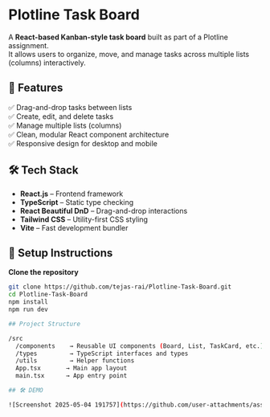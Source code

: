 # Plotline Task Board

A **React-based Kanban-style task board** built as part of a Plotline assignment.  
It allows users to organize, move, and manage tasks across multiple lists (columns) interactively.

## 🌟 Features

✅ Drag-and-drop tasks between lists  
✅ Create, edit, and delete tasks  
✅ Manage multiple lists (columns)  
✅ Clean, modular React component architecture  
✅ Responsive design for desktop and mobile

## 🛠️ Tech Stack

- **React.js** – Frontend framework
- **TypeScript** – Static type checking
- **React Beautiful DnD** – Drag-and-drop interactions
- **Tailwind CSS** – Utility-first CSS styling
- **Vite** – Fast development bundler

## 🚀 Setup Instructions

 **Clone the repository**

```bash
git clone https://github.com/tejas-rai/Plotline-Task-Board.git
cd Plotline-Task-Board
npm install
npm run dev

## Project Structure

/src
  /components    → Reusable UI components (Board, List, TaskCard, etc.)
  /types         → TypeScript interfaces and types
  /utils         → Helper functions
  App.tsx       → Main app layout
  main.tsx      → App entry point

## 🛠️ DEMO

![Screenshot 2025-05-04 191757](https://github.com/user-attachments/assets/035322de-c095-4d97-bad3-983afe42cf63)
